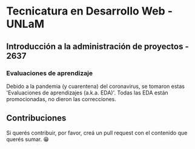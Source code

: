 # Tecnicatura en Desarrollo Web - UNLaM
## Introducción a la administración de proyectos - 2637

### Evaluaciones de aprendizaje
Debido a la pandemia (y cuarentena) del coronavirus, se tomaron estas 'Evaluaciones de aprendizajes (a.k.a. EDA)'.
Todas las EDA están promocionadas, no dieron las correcciones.

## Contribuciones
Si querés contribuir, por favor, creá un pull request con el contenido que querés sumar. 😁
